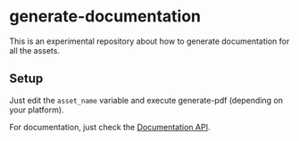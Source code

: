 # generate-documentation

This is an experimental repository about how to generate documentation for all the assets.

## Setup

Just edit the `asset_name` variable and execute generate-pdf (depending on your platform).

For documentation, just check the [Documentation API](/docs).